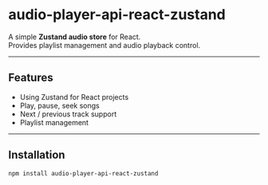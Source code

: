 # audio-player-api-react-zustand

A simple **Zustand audio store** for React.  
Provides playlist management and audio playback control.

---

## Features

- Using Zustand for React projects
- Play, pause, seek songs
- Next / previous track support
- Playlist management

---

## Installation

```bash
npm install audio-player-api-react-zustand
```